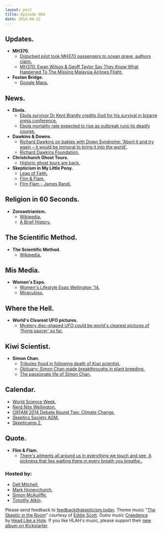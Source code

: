 ```yaml
---
layout: post
title: Episode 004
date: 2014-08-22
---
```


## Updates.

- **MH370.**
  - [Disturbed pilot took MH370 passengers to ocean grave, authors claim.](http://www.stuff.co.nz/world/asia/10340542/Disturbed-pilot-took-MH370-passengers-to-ocean-grave-authors-claim)
  - [MH370: Ewan Wilson & Geoff Taylor Say They Know What Happened To The Missing Malaysia Airlines Flight.](http://www.huffingtonpost.co.uk/2014/08/20/mh370-missing-malaysian-airlines-flight-ewan-wilson-geoff-taylor_n_5693887.html)
- **Foxton Bridge.**
  - [Google Maps.](https://www.google.co.nz/maps/place/Foxton/@-40.5091836,175.2782077,2049m/data=!3m1!1e3!4m2!3m1!1s0x6d405e8e39444d7f:0x500ef6143a2c490)

## News.

- **Ebola.**
  - [Ebola survivor Dr Kent Brantly credits God for his survival in bizarre press conference.](http://www.news.com.au/travel/travel-updates/ebola-survivor-dr-kent-brantly-credits-god-for-his-survival-in-bizarre-press-conference/story-fnizu4n5-1227032944635)
  - [Ebola mortality rate expected to rise as outbreak runs its deadly course.](http://www.foxnews.com/health/2014/08/06/ebola-mortality-rate-expected-to-rise-as-outbreak-runs-its-deadly-course/)
- **Dawkins & Downs.**
  - [Richard Dawkins on babies with Down Syndrome: 'Abort it and try again – it would be immoral to bring it into the world'.](http://www.independent.co.uk/news/people/richard-dawkins-on-babies-with-down-syndrome-abort-it-and-try-again-it-would-be-immoral-to-bring-it-into-the-world-9681549.html)
  - [Richard Dawkins Foundation.](https://richarddawkins.net/)
- **Christchurch Ghost Tours.**
  - [Historic ghost tours are back.](http://www.stuff.co.nz/the-press/news/10393219/Historic-ghost-tours-are-back)
- **Skepticism in My Little Pony.**
  - [Leap of Faith.](http://mlp.wikia.com/wiki/Leap_of_Faith)
  - [Flim & Flam.](http://mlp.wikia.com/wiki/Flim_and_Flam)
  - [Flim Flam - James Randi.](http://en.wikipedia.org/wiki/Flim-Flam!)

## Religion in 60 Seconds.

- **Zoroastrianism.**
  - [Wikipedia.](http://en.wikipedia.org/wiki/Zoroastrianism)
  - [A Brief History.](http://www.zoroastrianstories.org/find-out-more/zoroastrianism-brief-history)

## The Scientific Method.

- **The Scientific Method.**
  - [Wikipedia.](http://en.wikipedia.org/wiki/Scientific_method)

## Mis Media.

- **Women's Expo.**
  - [Women's Lifestyle Expo Wellington '14.](http://www.expos.co.nz/article/getExhibitorList.cgi?showID=996229&expoType=lifestyle)
  - [Miraculoss.](http://www.miraculoss.co.nz/)

## Where the Hell.

- **World's Clearest UFO pictures.**
  - [Mystery disc-shaped UFO could be world's clearest pictures of 'flying saucer' so far.](http://www.mirror.co.uk/news/weird-news/mystery-disc-shaped-ufo-could-worlds-4073524)

## Kiwi Scientist.

- **Simon Chan.**
  - [Tributes flood in following death of Kiwi scientist.](http://www.nzherald.co.nz/nz/news/article.cfm?c_id=1&objectid=10829940)
  - [Obituary: Simon Chan made breakthroughs in plant breeding.](http://www.news.ucdavis.edu/search/news_detail.lasso?id=10312)
  - [The passionate life of Simon Chan.](http://www.ncbi.nlm.nih.gov/pmc/articles/PMC3663099/)

## Calendar.

- [World Science Week.](http://www.royalsociety.org.nz/events/world-science-week-new-zealand/)
- [Nerd Nite Wellington.](http://wellington.nerdnite.com/2014/08/09/nerd-nite-24-lost-in-translational-neuroscience/)
- [OXFAM 2014 Debate Round Two: Climate Change.](http://www.victoria.ac.nz/events/2014/08/oxfam-2014-debate-round-two-climate-change)
- [Skeptics Society AGM.](https://www.facebook.com/events/833765919975662/)
- [Skepticamp 2.](http://skepticamp.skeptics.org.nz/)

## Quote.

- **Flim & Flam.**
  - [There's ailments all around us in everything we touch and see, A sickness that lies waiting there in every breath you breathe..](http://mlp.wikia.com/wiki/Transcripts/Leap_of_Faith)

### Hosted by:

- [Dell Mitchell](mailto:dell@skepticism.today),
- [Mark Honeychurch](mailto:mark@skepticism.today),
- [Simon McAuliffe](mailto:simon@skepticism.today),
- [Timothy Atkin](mailto:tim@skepticism.today).

Please send feedback to [feedback@skepticism.today](mailto:feedback@skepticism.today). Theme music "[The Skeptic in the Room](https://www.youtube.com/watch?v=OPs_j1EEplI)" courtesy of [Eddie Scott](http://theskepticintheroom.com/). Outro music [Creedence](https://www.youtube.com/watch?v=dC8KEPg71NU) by [Head Like a Hole](https://www.facebook.com/HeadLikeAHoleNZ). If you like HLAH's music, please support their [new album on Kickstarter](https://www.kickstarter.com/projects/1723997746/head-like-a-hole-new-album-2014).